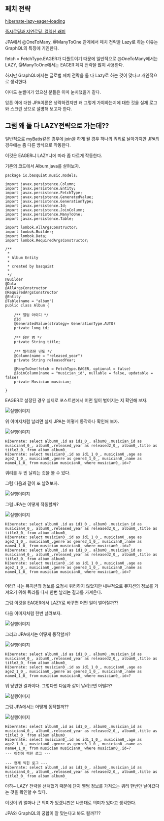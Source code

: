 ## 페치 전략

[hibernate-lazy-eager-loading](https://www.baeldung.com/hibernate-lazy-eager-loading)    

[즉시로딩과 지연로딩, 컬렉션 래퍼](https://yellowh.tistory.com/126)

JPA에서 @OneToMany, @ManyToOne 관계에서 페치 전략을 Lazy로 하는 이유는 GraphQL의 특징에 기인한다.


fetch = FetchType.EAGER가 디폴트이기 때문에 일반적으로 @OneToMany에서는 LAZY, @ManyToOne에서는 EAGER 페치 전략을 많이 사용한다.


하지만 GraphQL에서는 글로벌 페치 전략을 둘 다 Lazy로 하는 것이 맞다고 개인적으로 생각한다.

아마도 눈썰미가 있으신 분들은 이미 눈치챘을거 같다.

암튼 이에 대한 JPA이론은 생략하겠지만 왜 그렇게 가야하는지에 대한 것을 실제 로그와 스크린 샷으로 설명해 보고자 한다.


## 그럼 왜 둘 다 LAZY전략으로 가는데??

일반적으로 myBatis같은 경우에 join을 하게 될 경우 하나의 쿼리로 날아가지만 JPA의 경우에는 좀 다른 방식으로 작동한다.

이것은 EAGER냐 LAZY냐에 따라 좀 다르게 작동한다.

기존의 코드에서 Album.java를 살펴보자.

```
package io.basquiat.music.models;

import javax.persistence.Column;
import javax.persistence.Entity;
import javax.persistence.FetchType;
import javax.persistence.GeneratedValue;
import javax.persistence.GenerationType;
import javax.persistence.Id;
import javax.persistence.JoinColumn;
import javax.persistence.ManyToOne;
import javax.persistence.Table;

import lombok.AllArgsConstructor;
import lombok.Builder;
import lombok.Data;
import lombok.RequiredArgsConstructor;

/**
 * 
 * Album Entity
 * 
 * created by basquiat
 *
 */
@Builder
@Data
@AllArgsConstructor
@RequiredArgsConstructor
@Entity
@Table(name = "album")
public class Album {

	/** 앨범 아이디 */
	@Id
	@GeneratedValue(strategy= GenerationType.AUTO)
	private long id;
	
	/** 음반 명 */
	private String title;

	/** 릴리즈된 년도 */
	@Column(name = "released_year")
	private String releasedYear;
	
	@ManyToOne(fetch = FetchType.EAGER, optional = false)
	@JoinColumn(name = "musician_id", nullable = false, updatable = false)
	private Musician musician;
	
}

```

EAGER로 설정된 경우 실제로 포스트맨에서 어떤 일이 벌어지는 지 확인해 보자.


![실행이미지](https://github.com/basquiat78/graphql-springboot2/blob/use-resolver/capture/capture8.png)

위 이미지처럼 날리면 실제 JPA는 어떻게 동작하나 확인해 보자.

![실행이미지](https://github.com/basquiat78/graphql-springboot2/blob/use-resolver/capture/capture9.png)

```
Hibernate: select album0_.id as id1_0_, album0_.musician_id as musician4_0_, album0_.released_year as released2_0_, album0_.title as title3_0_ from album album0_
Hibernate: select musician0_.id as id1_1_0_, musician0_.age as age2_1_0_, musician0_.genre as genre3_1_0_, musician0_.name as name4_1_0_ from musician musician0_ where musician0_.id=?

```

쿼리를 두 번 날리는 것을 볼 수 있다.

그럼 다음과 같이 또 날려보자.

![실행이미지](https://github.com/basquiat78/graphql-springboot2/blob/use-resolver/capture/capture10.png)

그럼 JPA는 어떻게 작동할까?

![실행이미지](https://github.com/basquiat78/graphql-springboot2/blob/use-resolver/capture/capture11.png)

```
Hibernate: select album0_.id as id1_0_, album0_.musician_id as musician4_0_, album0_.released_year as released2_0_, album0_.title as title3_0_ from album album0_
Hibernate: select musician0_.id as id1_1_0_, musician0_.age as age2_1_0_, musician0_.genre as genre3_1_0_, musician0_.name as name4_1_0_ from musician musician0_ where musician0_.id=?
Hibernate: select album0_.id as id1_0_, album0_.musician_id as musician4_0_, album0_.released_year as released2_0_, album0_.title as title3_0_ from album album0_
Hibernate: select musician0_.id as id1_1_0_, musician0_.age as age2_1_0_, musician0_.genre as genre3_1_0_, musician0_.name as name4_1_0_ from musician musician0_ where musician0_.id=?


```

어라? 나는 뮤지션의 정보를 요청시 쿼리하지 않았지만 내부적으로 뮤지션의 정보를 가져오기 위해 쿼리를 다시 한번 날리는 결과를 가져온다.

그럼 이것을 EAGER에서 LAZY로 바꾸면 어떤 일이 벌어질까??

다음 이미지처럼 한번 날려보자.

![실행이미지](https://github.com/basquiat78/graphql-springboot2/blob/use-resolver/capture/capture12.png)

그리고 JPA에서는 어떻게 동작할까?

![실행이미지](https://github.com/basquiat78/graphql-springboot2/blob/use-resolver/capture/capture13.png)

```
Hibernate: select album0_.id as id1_0_, album0_.musician_id as musician4_0_, album0_.released_year as released2_0_, album0_.title as title3_0_ from album album0_
Hibernate: select musician0_.id as id1_1_0_, musician0_.age as age2_1_0_, musician0_.genre as genre3_1_0_, musician0_.name as name4_1_0_ from musician musician0_ where musician0_.id=?

```

뭐 당연한 결과이다. 그렇다면 다음과 같이 날려보면 어떨까?

![실행이미지](https://github.com/basquiat78/graphql-springboot2/blob/use-resolver/capture/capture14.png)

그럼 JPA에서는 어떻게 동작할까??

![실행이미지](https://github.com/basquiat78/graphql-springboot2/blob/use-resolver/capture/capture15.png)


```
Hibernate: select album0_.id as id1_0_, album0_.musician_id as musician4_0_, album0_.released_year as released2_0_, album0_.title as title3_0_ from album album0_
Hibernate: select musician0_.id as id1_1_0_, musician0_.age as age2_1_0_, musician0_.genre as genre3_1_0_, musician0_.name as name4_1_0_ from musician musician0_ where musician0_.id=?
--- 이전에 찍힌 로그 ---

--- 현재 찍힌 로그 ---
Hibernate: select album0_.id as id1_0_, album0_.musician_id as musician4_0_, album0_.released_year as released2_0_, album0_.title as title3_0_ from album album0_

```

아하~ LAZY 전략을 선택했기 때문에 단지 앨범 정보를 가져오는 쿼리 한번만 날아갔다는 것을 확인할 수 있다.

이것이 뭐 얼마나 큰 의미가 있겠냐만은 나름대로 의미가 있다고 생각한다.

JPA와 GraphQL의 궁합이 잘 맞는다고 봐도 될까???